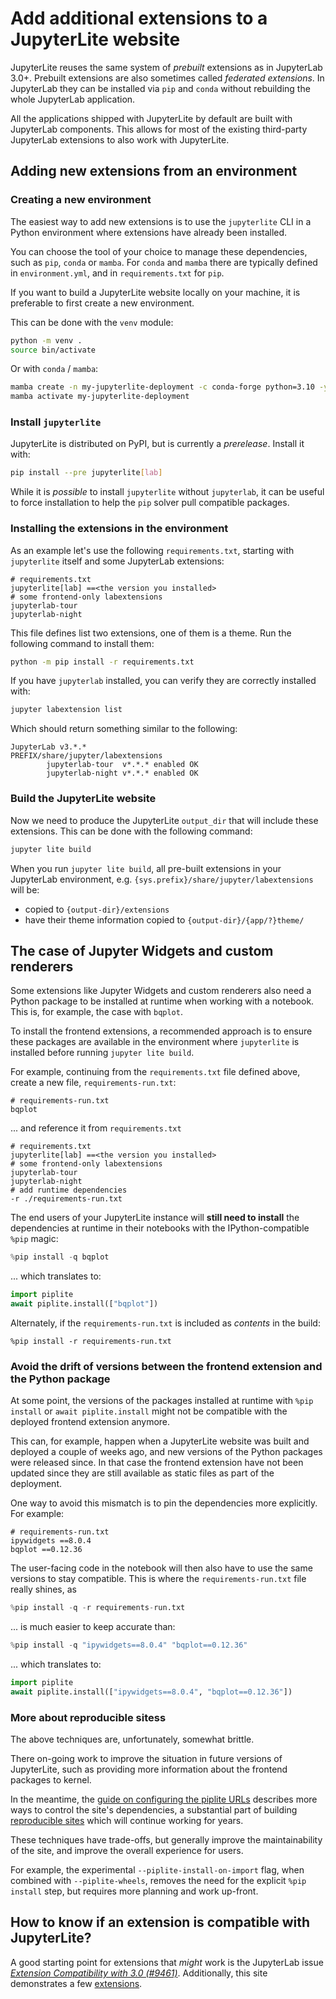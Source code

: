 # Add additional extensions to a JupyterLite website

JupyterLite reuses the same system of _prebuilt_ extensions as in JupyterLab 3.0+.
Prebuilt extensions are also sometimes called _federated extensions_. In JupyterLab they
can be installed via `pip` and `conda` without rebuilding the whole JupyterLab
application.

All the applications shipped with JupyterLite by default are built with JupyterLab
components. This allows for most of the existing third-party JupyterLab extensions to
also work with JupyterLite.

## Adding new extensions from an environment

### Creating a new environment

The easiest way to add new extensions is to use the `jupyterlite` CLI in a Python
environment where extensions have already been installed.

You can choose the tool of your choice to manage these dependencies, such as `pip`,
`conda` or `mamba`. For `conda` and `mamba` there are typically defined in
`environment.yml`, and in `requirements.txt` for `pip`.

If you want to build a JupyterLite website locally on your machine, it is preferable to
first create a new environment.

This can be done with the `venv` module:

```bash
python -m venv .
source bin/activate
```

Or with `conda` / `mamba`:

```bash
mamba create -n my-jupyterlite-deployment -c conda-forge python=3.10 -y
mamba activate my-jupyterlite-deployment
```

### Install `jupyterlite`

JupyterLite is distributed on PyPI, but is currently a _prerelease_. Install it with:

```bash
pip install --pre jupyterlite[lab]
```

While it is _possible_ to install `jupyterlite` without `jupyterlab`, it can be useful
to force installation to help the `pip` solver pull compatible packages.

### Installing the extensions in the environment

As an example let's use the following `requirements.txt`, starting with `jupyterlite`
itself and some JupyterLab extensions:

```
# requirements.txt
jupyterlite[lab] ==<the version you installed>
# some frontend-only labextensions
jupyterlab-tour
jupyterlab-night
```

This file defines list two extensions, one of them is a theme. Run the following command
to install them:

```bash
python -m pip install -r requirements.txt
```

If you have `jupyterlab` installed, you can verify they are correctly installed with:

```bash
jupyter labextension list
```

Which should return something similar to the following:

```text
JupyterLab v3.*.*
PREFIX/share/jupyter/labextensions
        jupyterlab-tour  v*.*.* enabled OK
        jupyterlab-night v*.*.* enabled OK
```

### Build the JupyterLite website

Now we need to produce the JupyterLite `output_dir` that will include these extensions.
This can be done with the following command:

```bash
jupyter lite build
```

When you run `jupyter lite build`, all pre-built extensions in your JupyterLab
environment, e.g. `{sys.prefix}/share/jupyter/labextensions` will be:

- copied to `{output-dir}/extensions`
- have their theme information copied to `{output-dir}/{app/?}theme/`

## The case of Jupyter Widgets and custom renderers

Some extensions like Jupyter Widgets and custom renderers also need a Python package to
be installed at runtime when working with a notebook. This is, for example, the case
with `bqplot`.

To install the frontend extensions, a recommended approach is to ensure these packages
are available in the environment where `jupyterlite` is installed before running
`jupyter lite build`.

For example, continuing from the `requirements.txt` file defined above, create a new
file, `requirements-run.txt`:

```text
# requirements-run.txt
bqplot
```

... and reference it from `requirements.txt`

```text
# requirements.txt
jupyterlite[lab] ==<the version you installed>
# some frontend-only labextensions
jupyterlab-tour
jupyterlab-night
# add runtime dependencies
-r ./requirements-run.txt
```

The end users of your JupyterLite instance will **still need to install** the
dependencies at runtime in their notebooks with the IPython-compatible `%pip` magic:

```py
%pip install -q bqplot
```

... which translates to:

```py
import piplite
await piplite.install(["bqplot"])
```

Alternately, if the `requirements-run.txt` is included as _contents_ in the build:

```pip
%pip install -r requirements-run.txt
```

### Avoid the drift of versions between the frontend extension and the Python package

At some point, the versions of the packages installed at runtime with `%pip install` or
`await piplite.install` might not be compatible with the deployed frontend extension
anymore.

This can, for example, happen when a JupyterLite website was built and deployed a couple
of weeks ago, and new versions of the Python packages were released since. In that case
the frontend extension have not been updated since they are still available as static
files as part of the deployment.

One way to avoid this mismatch is to pin the dependencies more explicitly. For example:

```text
# requirements-run.txt
ipywidgets ==8.0.4
bqplot ==0.12.36
```

The user-facing code in the notebook will then also have to use the same versions to
stay compatible. This is where the `requirements-run.txt` file really shines, as

```py
%pip install -q -r requirements-run.txt
```

... is much easier to keep accurate than:

```py
%pip install -q "ipywidgets==8.0.4" "bqplot==0.12.36"
```

... which translates to:

```py
import piplite
await piplite.install(["ipywidgets==8.0.4", "bqplot==0.12.36"])
```

### More about reproducible sitess

The above techniques are, unfortunately, somewhat brittle.

There on-going work to improve the situation in future versions of JupyterLite, such as
providing more information about the frontend packages to kernel.

In the meantime, the [guide on configuring the piplite URLs](../python/wheels.md)
describes more ways to control the site's dependencies, a substantial part of building
[reproducible sites](./advanced/offline.md) which will continue working for years.

These techniques have trade-offs, but generally improve the maintainability of the site,
and improve the overall experience for users.

For example, the experimental `--piplite-install-on-import` flag, when combined with
`--piplite-wheels`, removes the need for the explicit `%pip install` step, but requires
more planning and work up-front.

## How to know if an extension is compatible with JupyterLite?

A good starting point for extensions that _might_ work is the JupyterLab issue
_[Extension Compatibility with 3.0 (#9461)][#9461]_. Additionally, this site
demonstrates a few [extensions](../../reference/demo.md).

[#9461]: https://github.com/jupyterlab/jupyterlab/issues/9461
[pre-built extensions]: https://jupyterlab.readthedocs.io/en/stable/user/extensions.html
